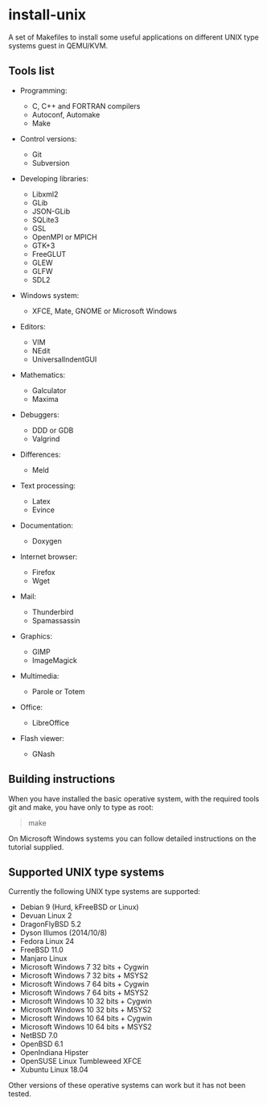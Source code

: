 install-unix
============

A set of Makefiles to install some useful applications on different UNIX type
systems guest in QEMU/KVM.

Tools list
----------

* Programming:
  * C, C++ and FORTRAN compilers
  * Autoconf, Automake
  * Make  

* Control versions:
  * Git
  * Subversion

* Developing libraries:
  * Libxml2
  * GLib
  * JSON-GLib
  * SQLite3
  * GSL
  * OpenMPI or MPICH
  * GTK+3
  * FreeGLUT
  * GLEW
  * GLFW
  * SDL2

* Windows system:
  * XFCE, Mate, GNOME or Microsoft Windows

* Editors:
  * VIM
  * NEdit
  * UniversalIndentGUI

* Mathematics:
  * Galculator
  * Maxima

* Debuggers:
  * DDD or GDB
  * Valgrind

* Differences:
  * Meld

* Text processing:
  * Latex
  * Evince

* Documentation:
  * Doxygen

* Internet browser:
  * Firefox
  * Wget

* Mail:
  * Thunderbird
  * Spamassassin

* Graphics:
  * GIMP
  * ImageMagick

* Multimedia:
  * Parole or Totem

* Office:
  * LibreOffice

* Flash viewer:
  * GNash

Building instructions
---------------------

When you have installed the basic operative system, with the required tools git
and make, you have only to type as root:

> make

On Microsoft Windows systems you can follow detailed instructions on the
tutorial supplied.

Supported UNIX type systems
---------------------------

Currently the following UNIX type systems are supported:

* Debian 9 (Hurd, kFreeBSD or Linux) 
* Devuan Linux 2
* DragonFlyBSD 5.2
* Dyson Illumos (2014/10/8)
* Fedora Linux 24
* FreeBSD 11.0
* Manjaro Linux
* Microsoft Windows 7 32 bits + Cygwin
* Microsoft Windows 7 32 bits + MSYS2
* Microsoft Windows 7 64 bits + Cygwin
* Microsoft Windows 7 64 bits + MSYS2
* Microsoft Windows 10 32 bits + Cygwin
* Microsoft Windows 10 32 bits + MSYS2
* Microsoft Windows 10 64 bits + Cygwin
* Microsoft Windows 10 64 bits + MSYS2
* NetBSD 7.0
* OpenBSD 6.1
* OpenIndiana Hipster
* OpenSUSE Linux Tumbleweed XFCE
* Xubuntu Linux 18.04

Other versions of these operative systems can work but it has not been tested.
